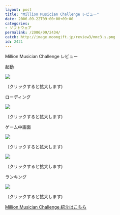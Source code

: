 ```yaml
---
layout: post
title: "Million Musician Challenge レビュー"
date: 2006-09-22T09:00:00+09:00
categories:
- ソフトウェア
permalink: /2006/09/2434/
catch: http://image.moongift.jp/review3/mmc3.s.png
id: 2421
---
```

Million Musician Challenge レビュー  
<!--more-->

起動

  

[![](http://image.moongift.jp/review3/mmc1.s.png)](http://image.moongift.jp/review3/mmc1.png)  
  
（クリックすると拡大します)

  

ローディング

  

[![](http://image.moongift.jp/review3/mmc2.s.png)](http://image.moongift.jp/review3/mmc2.png)  
  
（クリックすると拡大します)

  

ゲーム中画面

  

[![](http://image.moongift.jp/review3/mmc3.s.png)](http://image.moongift.jp/review3/mmc3.png)  
  
（クリックすると拡大します)

  

[![](http://image.moongift.jp/review3/mmc4.s.png)](http://image.moongift.jp/review3/mmc4.png)  
  
（クリックすると拡大します)

  

ランキング

  

[![](http://image.moongift.jp/review3/mmc5.s.png)](http://image.moongift.jp/review3/mmc5.png)  
  
（クリックすると拡大します)

  

[Million Musician Challenge 紹介はこちら](http://oss.moongift.jp/intro/i-2433.html)

